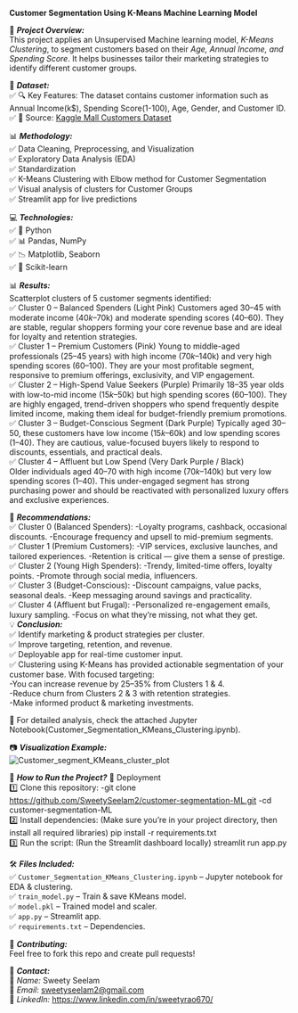 
   **Customer Segmentation Using K-Means Machine Learning Model**

📝 ***Project Overview:***                                                                                                           
This project applies an Unsupervised Machine learning model, *K-Means Clustering*, to segment customers based on their *Age, Annual Income, and Spending Score*. It helps businesses tailor their marketing strategies to identify different customer groups.

📂 ***Dataset:***                                                                                                                                        
✅ 🔍 Key Features: The dataset contains customer information such as Annual Income(k$), Spending Score(1-100), Age, Gender, and Customer ID.                               
✅ 📄 Source: [Kaggle Mall Customers Dataset](https://www.kaggle.com/vjchoudhary7/customer-segmentation-tutorial-in-python)

📊 ***Methodology:***                                                                                                                                                   
✅ Data Cleaning, Preprocessing, and Visualization                                                                                                                         
✅ Exploratory Data Analysis (EDA)                                                                                                                                            
✅ Standardization                                                                                                                                                         
✅ K-Means Clustering with Elbow method for Customer Segmentation                                                                                                            
✅ Visual analysis of clusters for Customer Groups                                                                                                                            
✅ Streamlit app for live predictions                                                                                                                                        

💻 ***Technologies:***                                                                                                                                                        
✅ 🐍 Python  
✅ 📊 Pandas, NumPy  
✅ 📉 Matplotlib, Seaborn  
✅ 📡 Scikit-learn  

📊 ***Results:***                                                                                                                                                      
Scatterplot clusters of 5 customer segments identified:                                                                                                                     
✅ Cluster 0 – Balanced Spenders (Light Pink)
Customers aged 30–45 with moderate income ($40k–$70k) and moderate spending scores (40–60). They are stable, regular shoppers forming your core revenue base and are ideal for loyalty and retention strategies.                                                                                                                                       
✅ Cluster 1 – Premium Customers (Pink)
Young to middle-aged professionals (25–45 years) with high income ($70k–$140k) and very high spending scores (60–100). They are your most profitable segment, responsive to premium offerings, exclusivity, and VIP engagement.                                                                                                                           
✅ Cluster 2 – High-Spend Value Seekers (Purple)
Primarily 18–35 year olds with low-to-mid income ($15k–$50k) but high spending scores (60–100). They are highly engaged, trend-driven shoppers who spend frequently despite limited income, making them ideal for budget-friendly premium promotions.                                                                                                  
✅ Cluster 3 – Budget-Conscious Segment (Dark Purple)
Typically aged 30–50, these customers have low income ($15k–$60k) and low spending scores (1–40). They are cautious, value-focused buyers likely to respond to discounts, essentials, and practical deals.                                                                                                                                             
✅ Cluster 4 – Affluent but Low Spend (Very Dark Purple / Black)                                                                                                            
Older individuals aged 40–70 with high income ($70k–$140k) but very low spending scores (1–40). This under-engaged segment has strong purchasing power and should be reactivated with personalized luxury offers and exclusive experiences.                                                                                                        

🧠 ***Recommendations:***                                                                                                                                                     
✅ Cluster 0 (Balanced Spenders):
      -Loyalty programs, cashback, occasional discounts.
      -Encourage frequency and upsell to mid-premium segments.                                                                                                                
✅ Cluster 1 (Premium Customers):
      -VIP services, exclusive launches, and tailored experiences.                                                                                                                  -Retention is critical — give them a sense of prestige.                                                                                                                 
✅ Cluster 2 (Young High Spenders):
      -Trendy, limited-time offers, loyalty points.
      -Promote through social media, influencers.                                                                                                                             
✅ Cluster 3 (Budget-Conscious):
      -Discount campaigns, value packs, seasonal deals.
      -Keep messaging around savings and practicality.                                                                                                                        
✅ Cluster 4 (Affluent but Frugal):
      -Personalized re-engagement emails, luxury sampling.
      -Focus on what they’re missing, not what they get.                                                                                                                           
💡 ***Conclusion:***                                                                                                                                                          
✅ Identify marketing & product strategies per cluster.                                                                                                                       
✅ Improve targeting, retention, and revenue.                                                                                                                                 
✅ Deployable app for real-time customer input.                                                                                                                               
✅ Clustering using K-Means has provided actionable segmentation of your customer base. With focused targeting:                                                               
      -You can increase revenue by 25–35% from Clusters 1 & 4.                                                                                                                
      -Reduce churn from Clusters 2 & 3 with retention strategies.                                                                                                            
      -Make informed product & marketing investments.                                                                                                                         

📌 For detailed analysis, check the attached Jupyter Notebook(Customer_Segmentation_KMeans_Clustering.ipynb).                   

📷 ***Visualization Example:***                                                                                                                                               
![Customer_segment_KMeans_cluster_plot](https://github.com/user-attachments/assets/4aad82c4-b9a3-4d0a-b7e5-9aae31b63f39)

📜 ***How to Run the Project?***                                                                                                                                              🚀 Deployment                                                                                                                                                                
1️⃣ Clone this repository:
      -git clone https://github.com/SweetySeelam2/customer-segmentation-ML.git
      -cd customer-segmentation-ML                                                                                                                                           
2️⃣ Install dependencies: (Make sure you’re in your project directory, then install all required libraries)
      pip install -r requirements.txt                                                                                                                                       
3️⃣ Run the script: (Run the Streamlit dashboard locally)
      streamlit run app.py                                                                                                                                                    

🛠️ ***Files Included:***                                                                                                                                                    
✅ `Customer_Segmentation_KMeans_Clustering.ipynb` – Jupyter notebook for EDA & clustering.                                                                                 
✅ `train_model.py` – Train & save KMeans model.                                                                                                                            
✅ `model.pkl` – Trained model and scaler.                                                                                                                                   
✅ `app.py` – Streamlit app.                                                                                                                                                  
✅ `requirements.txt` – Dependencies.                                                                                                                                        

🤝 ***Contributing:***                                                                                                                                                 
Feel free to fork this repo and create pull requests!                                                                                                                      

📩 ***Contact:***                                                                                                                                                             
👤 *Name:* Sweety Seelam                                                                                                                                                   
📧 *Email*: sweetyseelam2@gmail.com                                                                                                                                         
🔗 *LinkedIn:* https://www.linkedin.com/in/sweetyrao670/
